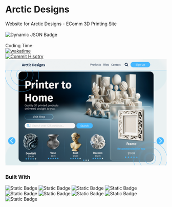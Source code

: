 # Arctic Designs
Website for Arctic Designs - EComm 3D Printing Site\
\
![Dynamic JSON Badge](https://img.shields.io/badge/dynamic/json?url=https%3A%2F%2Fraw.githubusercontent.com%2FDevArtech%2Farcticdesigns%2Fmain%2Fserver%2Fstats.json&query=%24.time_spent&suffix=%20hours&style=flat-square&label=Total%20Time%20Spent)\
\
Coding Time:\
[![wakatime](https://wakatime.com/badge/user/018c7a08-7532-4661-9881-1eb8ff884fb5/project/018ca4bd-735e-4f9b-8255-16a1b24f2f95.svg?style=flat-square)](https://wakatime.com/badge/user/018c7a08-7532-4661-9881-1eb8ff884fb5/project/018ca4bd-735e-4f9b-8255-16a1b24f2f95)\
[![Commit Hisotry](https://wakatime.com/share/@018c7a08-7532-4661-9881-1eb8ff884fb5/8c750d51-b49d-40cc-92a1-5291109ea07f.png)](https://wakatime.com/)
![Figma Mockup](https://raw.githubusercontent.com/DevArtech/arcticdesigns/main/public/figma-mockup.png)
### Built With
![Static Badge](https://img.shields.io/badge/React-%2361DAFB?style=flat-square&logo=react&logoColor=%23000000)
![Static Badge](https://img.shields.io/badge/Next.js-%23000000?style=flat-square&logo=nextdotjs&logoColor=%23FFFFFF)
![Static Badge](https://img.shields.io/badge/TypeScript-%233178C6?style=flat-square&logo=typescript&logoColor=%23FFFFFF)
![Static Badge](https://img.shields.io/badge/Figma-%23F24E1E?style=flat-square&logo=figma&logoColor=%23ffffff)
![Static Badge](https://img.shields.io/badge/Python-%233776AB?style=flat-square&logo=python&logoColor=%23FFFFFF)
![Static Badge](https://img.shields.io/badge/Flask-%23000000?style=flat-square&logo=flask&logoColor=%23FFFFFF)
![Static Badge](https://img.shields.io/badge/MongoDB-%2347A248?style=flat-square&logo=mongodb&logoColor=%23FFFFFF)
![Static Badge](https://img.shields.io/badge/Amazon%20AWS-%23232F3E?style=flat-square&logo=amazonaws)
![Static Badge](https://img.shields.io/badge/Docker-%232496ED?style=flat-square&logo=docker&logoColor=%23ffffff)
